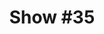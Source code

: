 ---
title: 'Show #35'
pubDate: 2025-04-25
description: 'im in love with that song'
spinitron: ''
spotify: https://open.spotify.com/embed/playlist/52yhbxhUwrMj4TfxLkNxa1
tags:
  - cleo sol
  - sundays
  - kidjo
---